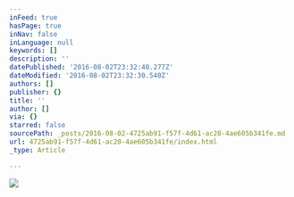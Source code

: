 ```yaml
---
inFeed: true
hasPage: true
inNav: false
inLanguage: null
keywords: []
description: ''
datePublished: '2016-08-02T23:32:40.277Z'
dateModified: '2016-08-02T23:32:30.540Z'
authors: []
publisher: {}
title: ''
author: []
via: {}
starred: false
sourcePath: _posts/2016-08-02-4725ab91-f57f-4d61-ac20-4ae605b341fe.md
url: 4725ab91-f57f-4d61-ac20-4ae605b341fe/index.html
_type: Article

---
```

![](https://the-grid-user-content.s3-us-west-2.amazonaws.com/d508183b-9546-4332-8ec2-da91766bad65.png)